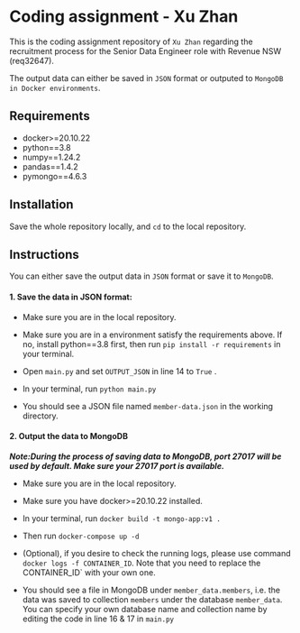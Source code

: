 # Coding assignment - Xu Zhan

This is the coding assignment repository of `Xu Zhan` regarding the recruitment process for the Senior Data Engineer role with Revenue NSW (req32647).

The output data can either be saved in `JSON` format or outputed to `MongoDB in Docker environments`.

## Requirements
* docker>=20.10.22
* python==3.8  
* numpy==1.24.2  
* pandas==1.4.2  
* pymongo==4.6.3  

## Installation

Save the whole repository locally, and `cd` to the local repository.

## Instructions
You can either save the output data in `JSON` format or save it to `MongoDB`.

#### 1. Save the data in JSON format:

* Make sure you are in the local repository.

* Make sure you are in a environment satisfy the requirements above. If no, install python==3.8 first, then run `pip install -r requirements` in your terminal.

* Open `main.py` and set `OUTPUT_JSON` in line 14 to `True` .

* In your terminal, run `python main.py`

* You should see a JSON file named `member-data.json` in the working directory.



#### 2. Output the data to MongoDB
***Note:During the process of saving data to MongoDB, port 27017 will be used by default. Make sure your 27017 port is available.***

* Make sure you are in the local repository.

* Make sure you have docker>=20.10.22 installed.

* In your terminal, run `docker build -t mongo-app:v1 .`

* Then run `docker-compose up -d`

* (Optional), if you desire to check the running logs, please use command `docker logs -f CONTAINER_ID`. Note that you need to replace the CONTAINER_ID` with your own one.

* You should see a file in MongoDB under `member_data.members`, i.e. the data was saved to collection `members` under the database `member_data`. You can specify your own database name and collection name by editing the code in line 16 & 17 in `main.py`





